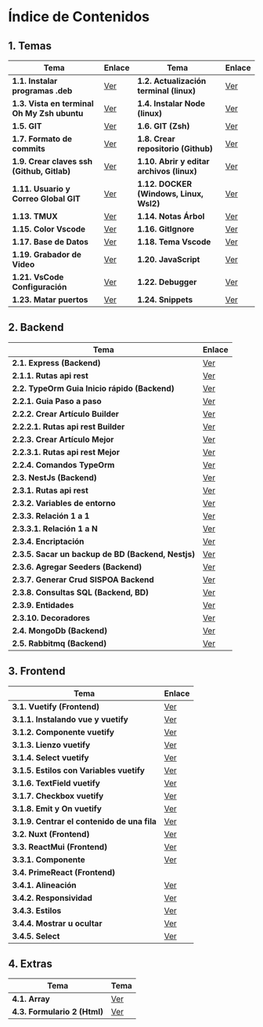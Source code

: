 # Índice de Contenidos

## 1. Temas

| Tema | Enlace | Tema | Enlace |
|------|--------|------|--------|
| **1.1. Instalar programas .deb** | [Ver](/1inicio/1-instalarTipoDeb.md) | **1.2. Actualización terminal (linux)** | [Ver](/1inicio/2-actualizarSistema.md) |
| **1.3. Vista en terminal Oh My Zsh ubuntu** | [Ver](/1inicio/3-ZSHeInstalarPowerlevel10k.md) | **1.4. Instalar Node (linux)** | [Ver](/1inicio/4-node.md) |
| **1.5. GIT** | [Ver](/1inicio/5-git.md) | **1.6. GIT (Zsh)** | [Ver](/1inicio/6-gitAbreviado.md) |
| **1.7. Formato de commits** | [Ver](/1inicio/7-commit.md) | **1.8. Crear repositorio (Github)** | [Ver](/1inicio/8-repositorio.md) |
| **1.9. Crear claves ssh (Github, Gitlab)** | [Ver](/1inicio/9-clavesSshLinuxWindowsWsl2.md) | **1.10. Abrir y editar archivos (linux)** | [Ver](/1inicio/10-abrirYEditarArchivosSistema.md) |
| **1.11. Usuario y Correo Global GIT** | [Ver](/1inicio/11-agregarConfigUsserEmail.md) | **1.12. DOCKER (Windows, Linux, Wsl2)** | [Ver](/1inicio/12-docker.md) |
| **1.13. TMUX** | [Ver](/1inicio/13-tmux.md) | **1.14. Notas Árbol** | [Ver](/1inicio/14-todo-tree.md) |
| **1.15. Color Vscode** | [Ver](/1inicio/15-peacock.md) | **1.16. GitIgnore** | [Ver](/1inicio/16-gitignore.md) |
| **1.17. Base de Datos** | [Ver](/1inicio/17-postgresql.md) | **1.18. Tema Vscode** | [Ver](/1inicio/18-temas.md) |
| **1.19. Grabador de Video** | [Ver](/1inicio/19-Kasan.md) | **1.20. JavaScript** | [Ver](/1inicio/20-javaScript/readme.md) |
| **1.21. VsCode Configuración** | [Ver](/6archivos/perfil/21-vscode-config.md) | **1.22. Debugger** | [Ver](/1inicio/22-debugger.md) |
| **1.23. Matar puertos** | [Ver](/1inicio/23-matarPuertos.md) | **1.24. Snippets** | [Ver](/1inicio/24-snippets.md)|

## 2. Backend

| Tema | Enlace |
|------|--------|
| **2.1. Express (Backend)** | [Ver](/2backend/express/1-articulo.md) |
| **2.1.1. Rutas api rest** | [Ver](/2backend/express/1.1-articuloRutas.md) |
| **2.2. TypeOrm Guia Inicio rápido (Backend)** | [Ver](/2backend/typeorm/1-inicioRapido.md) |
| **2.2.1. Guia Paso a paso** | [Ver](/2backend/typeorm/2-pasoAPaso.md) |
| **2.2.2. Crear Artículo Builder** | [Ver](/2backend/typeorm/3-articuloBuilder.md) |
| **2.2.2.1. Rutas api rest Builder** | [Ver](/2backend/typeorm/3.1-articuloRutasBuilder.md) |
| **2.2.3. Crear Artículo Mejor** | [Ver](/2backend/typeorm/4-articulo.md) |
| **2.2.3.1. Rutas api rest Mejor** | [Ver](/2backend/typeorm/4.1-articuloRutas.md) |
| **2.2.4. Comandos TypeOrm** | [Ver](/2backend/typeorm/5-comandosTypeOrm.md) |
| **2.3. NestJs (Backend)** | [Ver](/2backend/nestJs/1-articulo.md) |
| **2.3.1. Rutas api rest** | [Ver](/2backend/nestJs/1.1-articuloRutas.md) |
| **2.3.2. Variables de entorno** | [Ver](/2backend/nestJs/1.2-Env.md) |
| **2.3.3. Relación 1 a 1** | [Ver](/2backend/nestJs/1.3-relacion_1_a_1.md) |
| **2.3.3.1. Relación 1 a N** | [Ver](/2backend/nestJs/1.3.1-relacion_1_a_N.md) |
| **2.3.4. Encriptación** | [Ver](/2backend/nestJs/1.4-encriptadoBackendNestJS.md) |
| **2.3.5. Sacar un backup de BD (Backend, Nestjs)** | [Ver](/2backend/nestJs/1.5-backupBD.md) |
| **2.3.6. Agregar Seeders (Backend)** | [Ver](/2backend/nestJs/1.6-seeders.md) |
| **2.3.7. Generar Crud SISPOA Backend** | [Ver](/2backend/nestJs/1.7-generarCrudsoloSispoa.md) |
| **2.3.8. Consultas SQL (Backend, BD)** | [Ver](/2backend/nestJs/1.8-consultaSqlBackend.md) |
| **2.3.9. Entidades** | [Ver](/2backend/nestJs/1.9-entidad.md) |
| **2.3.10. Decoradores** | [Ver](/2backend/nestJs/1.10-decoradores.md) |
| **2.4. MongoDb (Backend)** | [Ver](/2backend/monodb/1-mongodb.md) |
| **2.5. Rabbitmq (Backend)** | [Ver](/2backend/rabbitmq/1-rabbit.md) |

## 3. Frontend

| Tema | Enlace |
|------|--------|
| **3.1. Vuetify (Frontend)** | [Ver](/3frontend/vuetify/1-vuetify.md) |
| **3.1.1. Instalando vue y vuetify** | [Ver](/3frontend/vuetify/1.1-instalar.md) |
| **3.1.2. Componente vuetify** | [Ver](/3frontend/vuetify/1.2-componente.md) |
| **3.1.3. Lienzo vuetify** | [Ver](/3frontend/vuetify/1.3-lienzo.md) |
| **3.1.4. Select vuetify** | [Ver](/3frontend/vuetify/1.4-select.md) |
| **3.1.5. Estilos con Variables vuetify** | [Ver](/3frontend/vuetify/1.5-estilos%20como%20variables.md) |
| **3.1.6. TextField vuetify** | [Ver](/3frontend/vuetify/1.6-textField.md) |
| **3.1.7. Checkbox vuetify** | [Ver](/3frontend/vuetify/1.7-checkBox.md) |
| **3.1.8. Emit y On vuetify** | [Ver](/3frontend/vuetify/1.8-emitYOn.md) |
| **3.1.9. Centrar el contenido de una fila** | [Ver](/3frontend/vuetify/1.9-centrarFila.md) |
| **3.2. Nuxt (Frontend)** | [Ver](/3frontend/vuetify/2-nuxt.md) |
| **3.3. ReactMui (Frontend)** | [Ver](/3frontend/reactMui/1-reactMui.md) |
| **3.3.1. Componente** | [Ver](/3frontend/reactMui/1.1-componente.md) |
| **3.4. PrimeReact (Frontend)** | |
| **3.4.1. Alineación** | [Ver](/3frontend/primereact/1.1alineaciones.md) |
| **3.4.2. Responsividad** | [Ver](/3frontend/primereact/1.2responsivo.md) |
| **3.4.3. Estilos** | [Ver](/3frontend/primereact/1.3estilos.md) |
| **3.4.4. Mostrar u ocultar** | [Ver](/3frontend/primereact/1.4-visibilidad.md) |
| **3.4.5. Select** | [Ver](/3frontend/primereact/1.5-select.md) |

## 4. Extras

| Tema | Tema |
|------|------|
| **4.1. Array** | [Ver](/4utilitarios/1-array.md) | **4.2. Formulario (Html)** | [Ver](/4utilitarios/2-formularioHtml.md) |
| **4.3. Formulario 2 (Html)** | [Ver](/4utilitarios/3-formularioHtml2.md) | | |

